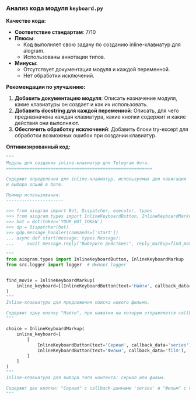 ### **Анализ кода модуля `keyboard.py`**

**Качество кода:**

- **Соответствие стандартам**: 7/10
- **Плюсы**:
    - Код выполняет свою задачу по созданию inline-клавиатур для aiogram.
    - Использованы аннотации типов.
- **Минусы**:
    - Отсутствует документация модуля и каждой переменной.
    - Нет обработки исключений.

**Рекомендации по улучшению:**

1.  **Добавить документацию модуля**: Описать назначение модуля, какие клавиатуры он создает и как их использовать.
2.  **Добавить docstring для каждой переменной**: Описать, для чего предназначена каждая клавиатура, какие кнопки содержит и какие действия они выполняют.
3.  **Обеспечить обработку исключений**: Добавить блоки try-except для обработки возможных ошибок при создании клавиатур.

**Оптимизированный код:**

```python
"""
Модуль для создания inline-клавиатур для Telegram бота.
========================================================

Содержит определения для inline-клавиатур, используемых для навигации
и выбора опций в боте.

Пример использования:
----------------------

>>> from aiogram import Bot, Dispatcher, executor, types
>>> from aiogram.types import InlineKeyboardButton, InlineKeyboardMarkup
>>> bot = Bot(token='YOUR_BOT_TOKEN')
>>> dp = Dispatcher(bot)
>>> @dp.message_handler(commands=['start'])
... async def start(message: types.Message):
...     await message.reply("Выберите действие:", reply_markup=find_movie)

"""
from aiogram.types import InlineKeyboardButton, InlineKeyboardMarkup
from src.logger import logger  # Импорт logger


find_movie = InlineKeyboardMarkup(
    inline_keyboard=[[InlineKeyboardButton(text='Найти', callback_data='new_movies')]]
)
"""
Inline-клавиатура для предложения поиска нового фильма.

Содержит одну кнопку "Найти", при нажатии на которую отправляется callback-запрос 'new_movies'.
"""

choice = InlineKeyboardMarkup(
    inline_keyboard=[
        [
            InlineKeyboardButton(text='Сериал', callback_data='series'),
            InlineKeyboardButton(text='Фильм', callback_data='film'),
        ]
    ]
)
"""
Inline-клавиатура для выбора типа контента: сериал или фильм.

Содержит две кнопки: "Сериал" с callback-данными 'series' и "Фильм" с callback-данными 'film'.
"""